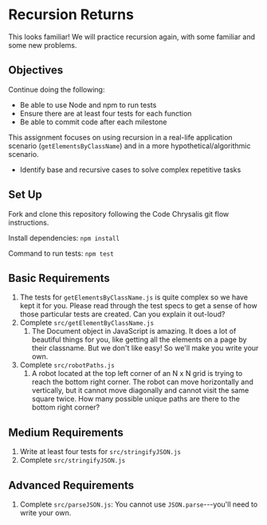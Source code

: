 # Recursion Returns

This looks familiar! We will practice recursion again, with some familiar and some new problems.

## Objectives

Continue doing the following:

- Be able to use Node and npm to run tests
- Ensure there are at least four tests for each function
- Be able to commit code after each milestone

This assignment focuses on using recursion in a real-life application scenario (`getElementsByClassName`) and in a more hypothetical/algorithmic scenario.

- Identify base and recursive cases to solve complex repetitive tasks

## Set Up

Fork and clone this repository following the Code Chrysalis git flow instructions.

Install dependencies: `npm install`

Command to run tests: `npm test`

## Basic Requirements

1. The tests for `getElementsByClassName.js` is quite complex so we have kept it for you. Please read through the test specs to get a sense of how those particular tests are created. Can you explain it out-loud?
1. Complete `src/getElementByClassName.js`
   1. The Document object in JavaScript is amazing. It does a lot of beautiful things for you, like getting all the elements on a page by their classname. But we don't like easy! So we'll make you write your own.
1. Complete `src/robotPaths.js`
   1. A robot located at the top left corner of an N x N grid is trying to reach the bottom right corner. The robot can move horizontally and vertically, but it cannot move diagonally and cannot visit the same square twice. How many possible unique paths are there to the bottom right corner?

## Medium Requirements

1. Write at least four tests for `src/stringifyJSON.js`
1. Complete `src/stringifyJSON.js`

## Advanced Requirements

1. Complete `src/parseJSON.js`: You cannot use `JSON.parse`---you'll need to write your own.
